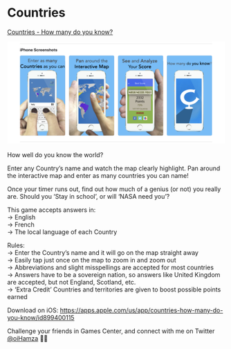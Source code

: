 # Countries

[Countries - How many do you know?](https://apps.apple.com/us/app/countries-how-many-do-you-know/id899400115)

![App screen](https://github.com/oihamza/Countries/blob/master/Screen%20Shot%202020-04-12%20at%207.31.00%20PM.png)

How well do you know the world?

Enter any Country’s name and watch the map clearly highlight. Pan around the interactive map and enter as many countries you can name!

Once your timer runs out, find out how much of a genius (or not) you really are. Should you ‘Stay in school’, or will ‘NASA need you’?


This game accepts answers in:<br>
→ English<br>
→ French<br>
→ The local language of each Country<br>

Rules:<br>
→ Enter the Country’s name and it will go on the map straight away<br>
→ Easily tap just once on the map to zoom in and zoom out<br>
→ Abbreviations and slight misspellings are accepted for most countries<br>
→ Answers have to be a sovereign nation, so answers like United Kingdom are accepted, but not England, Scotland, etc.<br>
→ ‘Extra Credit’ Countries and territories are given to boost possible points earned<br>

Download on iOS: https://apps.apple.com/us/app/countries-how-many-do-you-know/id899400115<br>

Challenge your friends in Games Center, and connect with me on Twitter [@oiHamza](twitter.com/oihamza) 👋🏽
